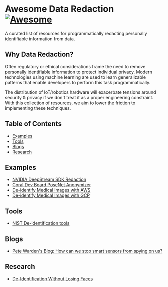 # Awesome Data Redaction [![Awesome](https://cdn.rawgit.com/sindresorhus/awesome/d7305f38d29fed78fa85652e3a63e154dd8e8829/media/badge.svg)](https://github.com/jtoy/awesome)
A curated list of resources for programmatically redacting personally identifiable information from data.

## Why Data Redaction?

Often regulatory or ethical considerations frame the need to remove personally identifiable information to protect individual privacy. Modern technologies using machine learning are used to learn generalizable patterns that enable developers to perform this task programmatically. 

The distribution of IoT/robotics hardware will exacerbate tensions around security & privacy if we don't treat it as a proper engineering constraint. With this collection of resources, we aim to lower the friction to implementing these techniques.

## Table of Contents

 - [Examples](#github-examples)
 - [Tools](#github-tools)
 - [Blogs](#github-blogs)
 - [Research](#github-research)


## Examples
<a name="github-examples" />

* [NVIDIA DeepStream SDK Redaction](https://github.com/NVIDIA-AI-IOT/redaction_with_deepstream)
* [Coral Dev Board PoseNet Anonymizer](https://github.com/google-coral/project-posenet#anonymizerpy)
* [De-identify Medical Images with AWS](https://aws.amazon.com/blogs/machine-learning/de-identify-medical-images-with-the-help-of-amazon-comprehend-medical-and-amazon-rekognition/)
* [De-identify Medical Images with GCP](https://cloud.google.com/healthcare/docs/how-tos/deidentify)

## Tools
<a name="github-tools" />

* [NIST De-identification tools](https://www.nist.gov/itl/applied-cybersecurity/privacy-engineering/collaboration-space/browse/de-identification-tools)


## Blogs
<a name="github-blogs" />

* [Pete Warden's Blog: How can we stop smart sensors from spying on us?](https://petewarden.com/2019/07/26/how-can-we-stop-smart-sensors-from-spying-on-us/)


## Research
<a name="github-research" />

* [De-Identification Without Losing Faces](https://arxiv.org/pdf/1902.04202.pdf)
